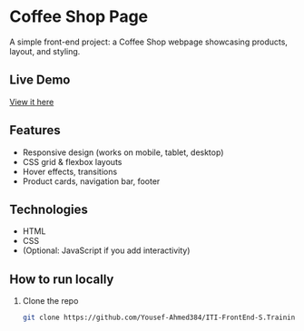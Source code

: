 # Coffee Shop Page

A simple front-end project: a Coffee Shop webpage showcasing products, layout, and styling.

## Live Demo

[View it here](https://yousef-ahmed384.github.io/Coffee-Shop-page/)

## Features

- Responsive design (works on mobile, tablet, desktop)  
- CSS grid & flexbox layouts  
- Hover effects, transitions  
- Product cards, navigation bar, footer  

## Technologies

- HTML  
- CSS  
- (Optional: JavaScript if you add interactivity)  

## How to run locally

1. Clone the repo  
   ```bash
   git clone https://github.com/Yousef-Ahmed384/ITI-FrontEnd-S.Training-Tasks.git
